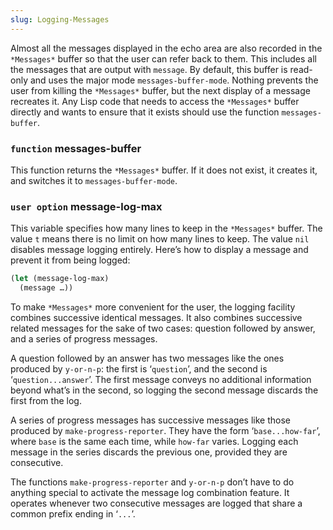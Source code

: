 ```yaml
---
slug: Logging-Messages
---
```


Almost all the messages displayed in the echo area are also recorded in the `*Messages*` buffer so that the user can refer back to them. This includes all the messages that are output with `message`. By default, this buffer is read-only and uses the major mode `messages-buffer-mode`. Nothing prevents the user from killing the `*Messages*` buffer, but the next display of a message recreates it. Any Lisp code that needs to access the `*Messages*` buffer directly and wants to ensure that it exists should use the function `messages-buffer`.

### <span className="tag function">`function`</span> **messages-buffer**

This function returns the `*Messages*` buffer. If it does not exist, it creates it, and switches it to `messages-buffer-mode`.

### <span className="tag useroption">`user option`</span> **message-log-max**

This variable specifies how many lines to keep in the `*Messages*` buffer. The value `t` means there is no limit on how many lines to keep. The value `nil` disables message logging entirely. Here’s how to display a message and prevent it from being logged:

```lisp
(let (message-log-max)
  (message …))
```

To make `*Messages*` more convenient for the user, the logging facility combines successive identical messages. It also combines successive related messages for the sake of two cases: question followed by answer, and a series of progress messages.

A question followed by an answer has two messages like the ones produced by `y-or-n-p`: the first is ‘`question`’, and the second is ‘`question...answer`’. The first message conveys no additional information beyond what’s in the second, so logging the second message discards the first from the log.

A series of progress messages has successive messages like those produced by `make-progress-reporter`. They have the form ‘`base...how-far`’, where `base` is the same each time, while `how-far` varies. Logging each message in the series discards the previous one, provided they are consecutive.

The functions `make-progress-reporter` and `y-or-n-p` don’t have to do anything special to activate the message log combination feature. It operates whenever two consecutive messages are logged that share a common prefix ending in ‘`...`’.
